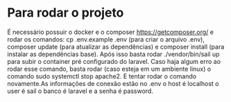 # Para rodar o projeto 

É necessário possuir o docker e o composer https://getcomposer.org/ e rodar os comandos: cp .env.example .env (para criar o arquivo .env), composer update (para atualizar as dependências) e composer install (para instalar as dependências base). Após isso basta rodar ./vendor/bin/sail up  para subir o container pré configurado do laravel. Caso haja algum erro ao rodar esse comando, basta rodar (caso esteja em um ambiente linux) o comando sudo systemctl stop apache2. E tentar rodar o comando novamente.As informações de conexão estão no .env o host é localhost o user é sail o banco é laravel e a senha é password.


